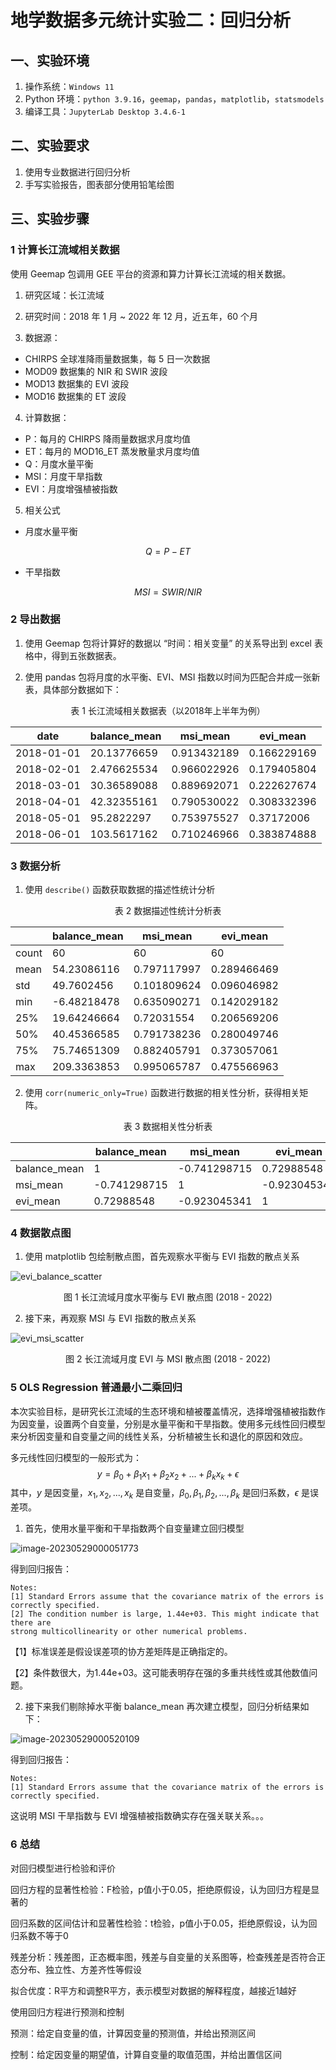# 地学数据多元统计实验二：回归分析



## 一、实验环境

1. 操作系统：`Windows 11`
2. Python 环境：`python 3.9.16`，`geemap`，`pandas`，`matplotlib`，`statsmodels`
3. 编译工具：`JupyterLab Desktop 3.4.6-1`



## 二、实验要求

1. 使用专业数据进行回归分析
2. 手写实验报告，图表部分使用铅笔绘图



## 三、实验步骤

### 1 计算长江流域相关数据

使用 Geemap 包调用 GEE 平台的资源和算力计算长江流域的相关数据。

1. 研究区域：长江流域

2. 研究时间：2018 年 1 月 ~ 2022 年 12 月，近五年，60 个月

3. 数据源：

- CHIRPS 全球准降雨量数据集，每 5 日一次数据
- MOD09 数据集的 NIR 和 SWIR 波段
- MOD13 数据集的 EVI 波段
- MOD16 数据集的 ET 波段

4. 计算数据：

- P：每月的 CHIRPS 降雨量数据求月度均值
- ET：每月的 MOD16_ET 蒸发散量求月度均值
- Q：月度水量平衡
- MSI：月度干旱指数
- EVI：月度增强植被指数

5. 相关公式

- 月度水量平衡

$$
Q=P-ET \tag*{(1)}
$$

- 干旱指数

$$
MSI = SWIR / NIR \tag*{(2)}
$$

### 2 导出数据

1. 使用 Geemap 包将计算好的数据以 “时间：相关变量” 的关系导出到 excel 表格中，得到五张数据表。

2. 使用 pandas 包将月度的水平衡、EVI、MSI 指数以时间为匹配合并成一张新表，具体部分数据如下：

<center>表 1 长江流域相关数据表（以2018年上半年为例）</center>

| date       | balance_mean | msi_mean    | evi_mean    |
| ---------- | ------------ | ----------- | ----------- |
| 2018-01-01 | 20.13776659  | 0.913432189 | 0.166229169 |
| 2018-02-01 | 2.476625534  | 0.966022926 | 0.179405804 |
| 2018-03-01 | 30.36589088  | 0.889692071 | 0.222627674 |
| 2018-04-01 | 42.32355161  | 0.790530022 | 0.308332396 |
| 2018-05-01 | 95.2822297   | 0.753975527 | 0.37172006  |
| 2018-06-01 | 103.5617162  | 0.710246966 | 0.383874888 |

### 3 数据分析

1. 使用 `describe()` 函数获取数据的描述性统计分析

<center>表 2 数据描述性统计分析表</center>

|       | balance_mean | msi_mean    | evi_mean    |
| ----- | ------------ | ----------- | ----------- |
| count | 60           | 60          | 60          |
| mean  | 54.23086116  | 0.797117997 | 0.289466469 |
| std   | 49.7602456   | 0.101809624 | 0.096046982 |
| min   | -6.48218478  | 0.635090271 | 0.142029182 |
| 25%   | 19.64246664  | 0.72031554  | 0.206569206 |
| 50%   | 40.45366585  | 0.791738236 | 0.280049746 |
| 75%   | 75.74651309  | 0.882405791 | 0.373057061 |
| max   | 209.3363853  | 0.995065787 | 0.475566963 |

2. 使用 `corr(numeric_only=True)` 函数进行数据的相关性分析，获得相关矩阵。

<center>表 3 数据相关性分析表</center>

|              | balance_mean | msi_mean     | evi_mean     |
| ------------ | ------------ | ------------ | ------------ |
| balance_mean | 1            | -0.741298715 | 0.72988548   |
| msi_mean     | -0.741298715 | 1            | -0.923045341 |
| evi_mean     | 0.72988548   | -0.923045341 | 1            |

### 4 数据散点图

1. 使用 matplotlib 包绘制散点图，首先观察水平衡与 EVI 指数的散点关系

![evi_balance_scatter](./img/evi_balance_scatter.png)

<center>图 1 长江流域月度水平衡与 EVI 散点图 (2018 - 2022)</center>

2. 接下来，再观察 MSI 与 EVI 指数的散点关系

![evi_msi_scatter](./img/evi_msi_scatter.png)

<center>图 2 长江流域月度 EVI 与 MSI 散点图 (2018 - 2022)</center>

### 5 OLS Regression 普通最小二乘回归

本次实验目标，是研究长江流域的生态环境和植被覆盖情况，选择增强植被指数作为因变量，设置两个自变量，分别是水量平衡和干旱指数。使用多元线性回归模型来分析因变量和自变量之间的线性关系，分析植被生长和退化的原因和效应。

多元线性回归模型的一般形式为：
$$
y=\beta_0+\beta_1x_1+\beta_2x_2+...+\beta_kx_k+\epsilon \tag*{(3)}
$$
其中，$y$ 是因变量，$x_1,x_2,...,x_k$ 是自变量，$β_0,β_1,β_2,...,β_k$ 是回归系数，$ϵ$ 是误差项。

1. 首先，使用水量平衡和干旱指数两个自变量建立回归模型

![image-20230529000051773](./img/image-20230529000051773.png)

得到回归报告：

```
Notes:
[1] Standard Errors assume that the covariance matrix of the errors is correctly specified.
[2] The condition number is large, 1.44e+03. This might indicate that there are
strong multicollinearity or other numerical problems.
```

【1】标准误差是假设误差项的协方差矩阵是正确指定的。

【2】条件数很大，为1.44e+03。这可能表明存在强的多重共线性或其他数值问题。

2. 接下来我们剔除掉水平衡 balance_mean 再次建立模型，回归分析结果如下：

![image-20230529000520109](./img/image-20230529000520109.png)

得到回归报告：

```
Notes:
[1] Standard Errors assume that the covariance matrix of the errors is correctly specified.
```

这说明 MSI 干旱指数与 EVI 增强植被指数确实存在强关联关系。。。

### 6 总结

对回归模型进行检验和评价

回归方程的显著性检验：F检验，p值小于0.05，拒绝原假设，认为回归方程是显著的

回归系数的区间估计和显著性检验：t检验，p值小于0.05，拒绝原假设，认为回归系数不等于0

残差分析：残差图，正态概率图，残差与自变量的关系图等，检查残差是否符合正态分布、独立性、方差齐性等假设

拟合优度：R平方和调整R平方，表示模型对数据的解释程度，越接近1越好

使用回归方程进行预测和控制

预测：给定自变量的值，计算因变量的预测值，并给出预测区间

控制：给定因变量的期望值，计算自变量的取值范围，并给出置信区间
